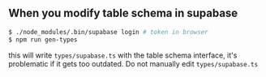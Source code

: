 ## When you modify table schema in supabase

``` bash
$ ./node_modules/.bin/supabase login # token in browser
$ npm run gen-types
```

this will write `types/supabase.ts` with the table schema interface, it's problematic if it gets too outdated. Do not manually edit `types/supabase.ts`
